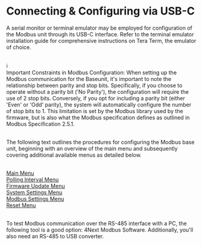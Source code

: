 # Connecting & Configuring via USB-C

A serial monitor or terminal emulator may be employed for configuration of the Modbus unit through its USB-C interface. Refer to the terminal emulator installation guide for comprehensive instructions on Tera Term, the emulator of choice.

\
ℹ️\
Important Constraints in Modbus Configuration: When setting up the Modbus communication for the Baseunit, it's important to note the relationship between parity and stop bits. Specifically, if you choose to operate without a parity bit ('No Parity'), the configuration will require the use of 2 stop bits. Conversely, if you opt for including a parity bit (either 'Even' or 'Odd' parity), the system will automatically configure the number of stop bits to 1. This limitation is set by the Modbus library used by the firmware, but is also what the Modbus specification defines as outlined in Modbus Specification 2.5.1.

\
The following text outlines the procedures for configuring the Modbus base unit, beginning with an overview of the main menu and subsequently covering additional available menus as detailed below.

\
[Main Menu](../../sensorbee-air-lite/copy-of-connecting-and-configuring-via-usb-c/main-menu.md)\
[Polling Interval Menu](../../sensorbee-air-lite/copy-of-connecting-and-configuring-via-usb-c/polling-interval-menu.md)\
[Firmware Update Menu](../../sensorbee-air-lite/copy-of-connecting-and-configuring-via-usb-c/firmware-update-menu.md)\
[System Settings Menu](../../sensorbee-air-lite/copy-of-connecting-and-configuring-via-usb-c/system-settings-menu.md)\
[Modbus Settings Menu](../../sensorbee-air-lite/copy-of-connecting-and-configuring-via-usb-c/modbus-settings-menu.md)\
[Reset Menu](../../sensorbee-air-lite/copy-of-connecting-and-configuring-via-usb-c/reset-menu.md)

\
To test Modbus communication over the RS-485 interface with a PC, the following tool is a good option: 4Next Modbus Software. Additionally, you'll also need an RS-485 to USB converter.
